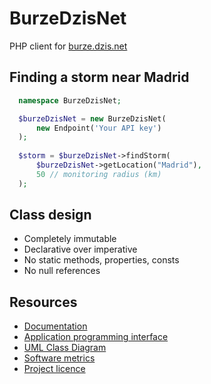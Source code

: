 # BurzeDzisNet

PHP client for [burze.dzis.net](https://burze.dzis.net)

## Finding a storm near Madrid

```php
  namespace BurzeDzisNet;

  $burzeDzisNet = new BurzeDzisNet(
      new Endpoint('Your API key')
  );
  
  $storm = $burzeDzisNet->findStorm(
      $burzeDzisNet->getLocation("Madrid"),
      50 // monitoring radius (km)
  );
```

## Class design

- Completely immutable
- Declarative over imperative
- No static methods, properties, consts
- No null references

## Resources
- [Documentation](https://github.com/krzysiekpiasecki/BurzeDzisNet/blob/master/doc/index.md)
- [Application programming interface](https://github.com/krzysiekpiasecki/BurzeDzisNet/blob/master/doc/api/API-documentation.zip)
- [UML Class Diagram](https://github.com/krzysiekpiasecki/BurzeDzisNet/blob/master/doc/ClassDiagram.md)
- [Software metrics](https://github.com/krzysiekpiasecki/BurzeDzisNet/blob/master/doc/SoftwareMetrics.md)
- [Project licence](https://github.com/krzysiekpiasecki/BurzeDzisNet/blob/master/LICENCE.md)
